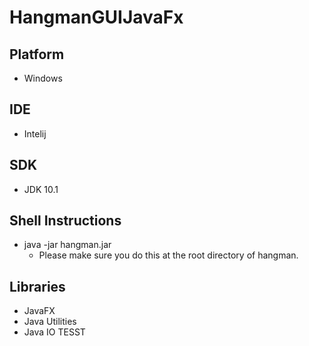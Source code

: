 # HangmanGUIJavaFx

## Platform
* Windows
## IDE
* Intelij 
## SDK
* JDK 10.1
## Shell Instructions
* java -jar hangman.jar
	- Please make sure you do this at the root directory of hangman.
## Libraries
* JavaFX
* Java Utilities
* Java IO
TESST

	